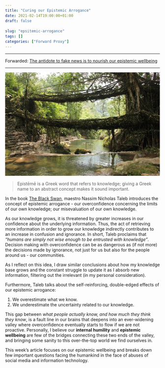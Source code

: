 ```yaml
---
title: "Curing our Epistemic Arrogance"
date: 2021-02-14T19:00:00+01:00
draft: false

slug: "epsitemic-arrogance"
tags: []
categories: ["Forward Proxy"]
---
```


---
Forwarded: [The antidote to fake news is to nourish our epistemic wellbeing](https://psyche.co/ideas/the-antidote-to-fake-news-is-to-nourish-our-epistemic-wellbeing)

---

![Double living root bridge, Meghalaya, India](cover.webp 'a natural bridge over water stream in Meghalaya, India')

> Epistēmē is a Greek word that refers to knowledge; giving a Greek name to an abstract concept makes it sound important.

In the book [The Black Swan](https://en.wikipedia.org/wiki/The_Black_Swan:_The_Impact_of_the_Highly_Improbable?useskin=vector), maestro Nassim Nicholas Taleb introduces the concept of epistemic arrogance - our overconfidence concerning the limits of our own knowledge; our misevaluation of our own knowledge.

As our knowledge grows, it is threatened by greater increases in our confidence about the underlying information. Thus, the act of retrieving more information in order to grow our knowledge indirectly contributes to an increase in confusion and ignorance. In short, Taleb proclaims that *“humans are simply not wise enough to be entrusted with knowledge”*. Decision making with overconfidence can be as dangerous as (if not more) the decisions made by ignorance, not just for us but also for the people around us - our communities.

As I reflect on this idea, I draw similar conclusions about how my knowledge base grows and the constant struggle to update it as I absorb new information, filtering out the irrelevant (in my personal consideration).

Furthermore, Taleb talks about the self-reinforcing, double-edged effects of our epistemic arrogance:

1. We overestimate what we know.
2. We underestimate the uncertainty related to our knowledge.

This gap between *what people actually know, and how much they think they know*, is a fault line in our brains that deepens into an ever-widening valley where overconfidence eventually starts to flow if we are not proactive. Personally, I believe our **internal humility** and **epistemic wellbeing** are few of the bridges connecting these two ends of the valley, and bringing some sanity to this over-the-top world we find ourselves in.

This week’s article focuses on our epistemic wellbeing and breaks down few important questions facing the humankind in the face of abuses of social media and information technology.
